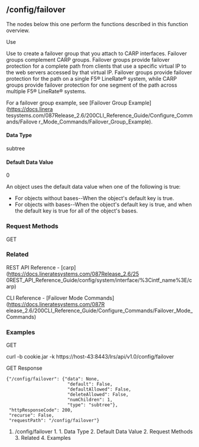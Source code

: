 ## /config/failover

The nodes below this one perform the functions described in this function
overview.

Use

Use to create a failover group that you attach to CARP interfaces. Failover
groups complement CARP groups. Failover groups provide failover protection for
a complete path from clients that use a specific virtual IP to the web servers
accessed by that virtual IP. Failover groups provide failover protection for
the path on a single F5® LineRate® system, while CARP groups provide failover
protection for one segment of the path across multiple F5® LineRate® systems.

For a failover group example, see [Failover Group Example](https://docs.linera
tesystems.com/087Release_2.6/200CLI_Reference_Guide/Configure_Commands/Failove
r_Mode_Commands/Failover_Group_Example).

#### Data Type

subtree

#### Default Data Value

0

An object uses the default data value when one of the following is true:

  * For objects without bases--When the object's default key is true.
  * For objects with bases--When the object's default key is true, and when the default key is true for all of the object's bases.

### Request Methods

GET

### Related

REST API Reference - [carp](https://docs.lineratesystems.com/087Release_2.6/25
0REST_API_Reference_Guide/config/system/interface/%3Cintf_name%3E/carp)

CLI Reference - [Failover Mode Commands](https://docs.lineratesystems.com/087R
elease_2.6/200CLI_Reference_Guide/Configure_Commands/Failover_Mode_Commands)

### Examples

GET

curl -b cookie.jar -k https://host-43:8443/lrs/api/v1.0/config/failover

GET Response

    
    {"/config/failover": {"data": None,
                           "default": False,
                           "defaultAllowed": False,
                           "deleteAllowed": False,
                           "numChildren": 1,
                           "type": "subtree"},
     "httpResponseCode": 200,
     "recurse": False,
     "requestPath": "/config/failover"}
    

  1. /config/failover
    1.       1. Data Type
      2. Default Data Value
    2. Request Methods
    3. Related
    4. Examples

